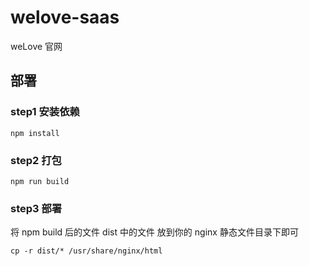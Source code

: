 # welove-saas

weLove 官网

## 部署

### step1 安装依赖

```shell
npm install
```

### step2 打包

```shell
npm run build
```

### step3 部署

将 npm build 后的文件 dist 中的文件 放到你的 nginx 静态文件目录下即可

```shell
cp -r dist/* /usr/share/nginx/html
```